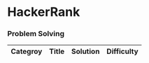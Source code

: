 
# HackerRank

### Problem Solving

|              Categroy                         |                                  Title                                                                        | Solution          | Difficulty |
| --------------------------------------------- | ------------------------------------------------------------------------------------------------------------- | ----------------- | ---------- |
